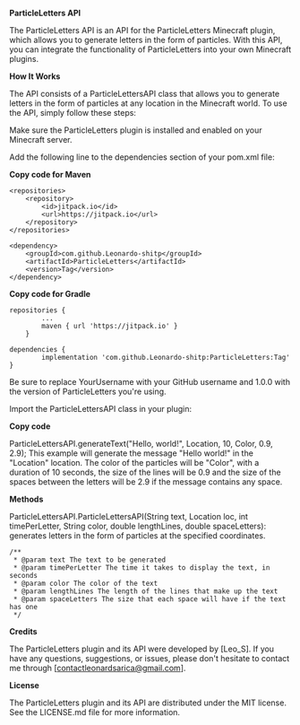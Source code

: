 **ParticleLetters API**

The ParticleLetters API is an API for the ParticleLetters Minecraft plugin, which allows you to generate letters in the form of particles. With this API, you can integrate the functionality of ParticleLetters into your own Minecraft plugins.

**How It Works**

The API consists of a ParticleLettersAPI class that allows you to generate letters in the form of particles at any location in the Minecraft world. To use the API, simply follow these steps:

Make sure the ParticleLetters plugin is installed and enabled on your Minecraft server.

Add the following line to the dependencies section of your pom.xml file:

**Copy code for Maven**

	<repositories>
		<repository>
		    <id>jitpack.io</id>
		    <url>https://jitpack.io</url>
		</repository>
	</repositories>
  
	<dependency>
	    <groupId>com.github.Leonardo-shitp</groupId>
	    <artifactId>ParticleLetters</artifactId>
	    <version>Tag</version>
	</dependency>
  
**Copy code for Gradle**

  	repositories {
			...
			maven { url 'https://jitpack.io' }
		}
  
  	dependencies {
	        implementation 'com.github.Leonardo-shitp:ParticleLetters:Tag'
	}
  
Be sure to replace YourUsername with your GitHub username and 1.0.0 with the version of ParticleLetters you're using.

Import the ParticleLettersAPI class in your plugin:

**Copy code**

ParticleLettersAPI.generateText("Hello, world!", Location, 10, Color, 0.9, 2.9);
This example will generate the message "Hello world!" in the "Location" location. The color of the particles will be "Color", with a duration of 10 seconds, the size of the lines will be 0.9 and the size of the spaces between the letters will be 2.9 if the message contains any space.

**Methods**

ParticleLettersAPI.ParticleLettersAPI(String text, Location loc, int timePerLetter, String color, double lengthLines, double spaceLetters): generates letters in the form of particles at the specified coordinates.

    /**
     * @param text The text to be generated
     * @param timePerLetter The time it takes to display the text, in seconds
     * @param color The color of the text
     * @param lengthLines The length of the lines that make up the text
     * @param spaceLetters The size that each space will have if the text has one
     */
     
**Credits**

The ParticleLetters plugin and its API were developed by [Leo_S]. If you have any questions, suggestions, or issues, please don't hesitate to contact me through [contactleonardsarica@gmail.com].

**License**

The ParticleLetters plugin and its API are distributed under the MIT license. See the LICENSE.md file for more information.
